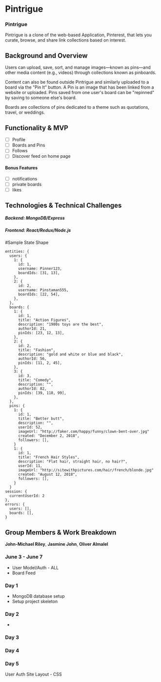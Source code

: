 # Pintrigue

### Pintrigue

Pintrigue is a clone of the web-based Application, Pinterest, that lets you curate, browse, and share link collections based on interest. 

## Background and Overview

Users can upload, save, sort, and manage images—known as pins—and other media content (e.g., videos) through collections known as pinboards.

Content can also be found outside Pintrigue and similarly uploaded to a board via the "Pin It" button. A Pin is an image that has been linked from a website or uploaded. Pins saved from one user's board can be "repinned" by saving to someone else's board.

Boards are collections of pins dedicated to a theme such as quotations, travel, or weddings.

## Functionality & MVP

   - [ ] Profile
   - [ ] Boards and Pins
   - [ ] Follows
   - [ ] Discover feed on home page
   
#### Bonus Features
   - [ ] notifications
   - [ ] private boards
   - [ ] likes

## Technologies & Technical Challenges

  ##### Backend: MongoDB/Express
  ##### Frontend: React/Redux/Node.js 

#Sample State Shape
  ```
  entities: {
    users: {
      1: {
        id: 1,
        username: Pinner123,
        boardIds: [31, 13],
      },
      2: {
        id: 2,
        username: Pinstaman555,
        boardIds: [22, 54],
      },
    },
    boards: {
      1: {
        id: 1,
        title: "Action Figures",
        description: "1980s toys are the best",
        authorId: 21,
        pinIds: [23, 12, 13],
      },
      2: {
        id: 2,
        title: "Fashion",
        description: "gold and white or blue and black",
        authorId: 56,
        pinIds: [11, 2, 45],
      },
      3: {
        id: 3,
        title: "Comedy",
        description: "",
        authorId: 82,
        pinIds: [39, 118, 99],
      },
    },
    pins: {
      1: {
        id: 1,
        title: "Better butt",
        description: "",
        userId: 52,
        imageUrl: "http://faker.com/happy/funny/clown-bent-over.jpg"
        created: "December 2, 2018",
        followers: [],
      }
      1: {
        id: 1,
        title: "French Hair Styles",
        description: "Flat hair, straight hair, no hair?",
        userId: 11,
        imageUrl: "http://sitewithpictures.com/hair/french/blonde.jpg"
        created: "August 12, 2018",
        followers: [],
      }
    }
  session: {
    currentUserId: 2
  },
  errors: {
    users: [],
    boards: [],
  }
  ```

## Group Members & Work Breakdown

**John-Michael Riley**,
**Jasmine John**,
**Oliver Almalel**

### June 3 - June 7
  - User Model/Auth - ALL
  - Board Feed


### Day 1 
  - MongoDB database setup
  - Setup project skeleton
  
### Day 2
  - 


### Day 3


### Day 4

### Day 5



User Auth
Site Layout - CSS
